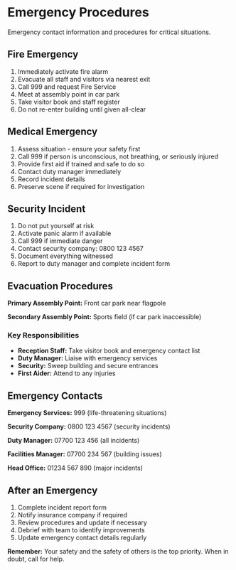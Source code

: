 # Emergency Procedures

Emergency contact information and procedures for critical situations.

## Fire Emergency

1. Immediately activate fire alarm
2. Evacuate all staff and visitors via nearest exit
3. Call 999 and request Fire Service
4. Meet at assembly point in car park
5. Take visitor book and staff register
6. Do not re-enter building until given all-clear

## Medical Emergency

1. Assess situation - ensure your safety first
2. Call 999 if person is unconscious, not breathing, or seriously injured
3. Provide first aid if trained and safe to do so
4. Contact duty manager immediately
5. Record incident details
6. Preserve scene if required for investigation

## Security Incident

1. Do not put yourself at risk
2. Activate panic alarm if available
3. Call 999 if immediate danger
4. Contact security company: 0800 123 4567
5. Document everything witnessed
6. Report to duty manager and complete incident form

## Evacuation Procedures

**Primary Assembly Point:** Front car park near flagpole

**Secondary Assembly Point:** Sports field (if car park inaccessible)

### Key Responsibilities
- **Reception Staff:** Take visitor book and emergency contact list
- **Duty Manager:** Liaise with emergency services
- **Security:** Sweep building and secure entrances
- **First Aider:** Attend to any injuries

## Emergency Contacts

**Emergency Services:** 999 (life-threatening situations)

**Security Company:** 0800 123 4567 (security incidents)

**Duty Manager:** 07700 123 456 (all incidents)

**Facilities Manager:** 07700 234 567 (building issues)

**Head Office:** 01234 567 890 (major incidents)

## After an Emergency

1. Complete incident report form
2. Notify insurance company if required
3. Review procedures and update if necessary
4. Debrief with team to identify improvements
5. Update emergency contact details regularly

**Remember:** Your safety and the safety of others is the top priority. When in doubt, call for help.
